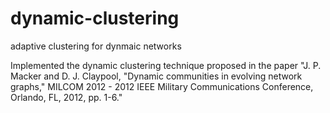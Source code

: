 # dynamic-clustering
 adaptive clustering for dynmaic networks


Implemented the dynamic clustering technique proposed in the paper "J. P. Macker and D. J. Claypool, "Dynamic communities in evolving network graphs," MILCOM 2012 - 2012 IEEE Military Communications Conference, Orlando, FL, 2012, pp. 1-6."


